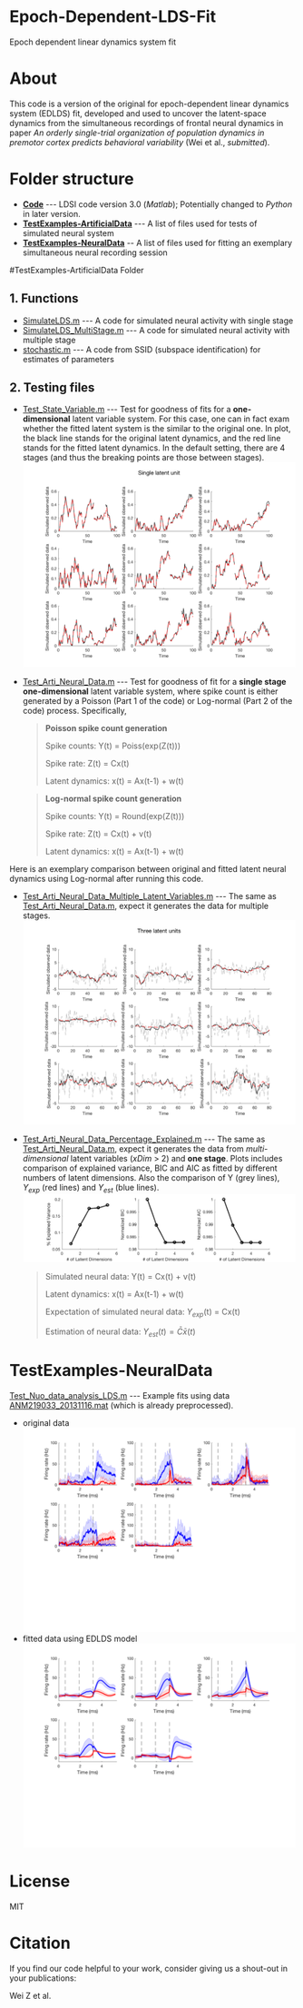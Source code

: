 # Epoch-Dependent-LDS-Fit
Epoch dependent linear dynamics system fit

# About
This code is a version of the original for epoch-dependent linear dynamics system (EDLDS) fit, developed and used to uncover the latent-space dynamics from the simultaneous recordings of frontal neural dynamics in paper *An orderly single-trial organization of population dynamics in premotor cortex predicts behavioral variability* (Wei et al., *submitted*).

# Folder structure

* [**Code**](Code) --- LDSI code version 3.0 (*Matlab*); Potentially changed to *Python* in later version.
* [**TestExamples-ArtificialData**](TestExamples-ArtificialData) --- A list of files used for tests of simulated neural system
* [**TestExamples-NeuralData**](TestExamples-NeuralData) -- A list of files used for fitting an exemplary simultaneous neural recording session

#TestExamples-ArtificialData Folder

## 1. Functions
* [SimulateLDS.m](TestExamples-ArtificialData/SimulateLDS.m) --- A code for simulated neural activity with single stage
* [SimulateLDS_MultiStage.m](TestExamples-ArtificialData/SimulateLDS_MultiStage.m) --- A code for simulated neural activity with multiple stage
* [stochastic.m](TestExamples-ArtificialData/stochastic.m) --- A code from SSID (subspace identification) for estimates of parameters

## 2. Testing files
* [Test_State_Variable.m](TestExamples-ArtificialData/Test_State_Variable.m) --- Test for goodness of fits for a **one-dimensional** latent variable system. For this case, one can in fact exam whether the fitted latent system is the similar to the original one. In plot, the black line stands for the original latent dynamics, and the red line stands for the fitted latent dynamics. In the default setting, there are 4 stages (and thus the breaking points are those between stages).
![](TestExamples-ArtificialData/Plots/Test_single_latent_unit.png)

 * [Test_Arti_Neural_Data.m](TestExamples-ArtificialData/Test_Arti_Neural_Data.m) --- Test for goodness of fit for a __single stage one-dimensional__ latent variable system, where spike count is either generated by a Poisson (Part 1 of the code) or Log-normal (Part 2 of the code) process. Specifically,

	>
	>__Poisson spike count generation__
	>
	>Spike counts: Y(t) = Poiss(exp(Z(t)))
	>
	>Spike rate: Z(t) = Cx(t)
	>
	>Latent dynamics: x(t) = Ax(t-1) + w(t)

	>__Log-normal spike count generation__
	>
	>Spike counts: Y(t) = Round(exp(Z(t)))
	>
	>Spike rate: Z(t) = Cx(t) + v(t)
	>
	>Latent dynamics: x(t) = Ax(t-1) + w(t)

Here is an exemplary comparison between original and fitted latent neural dynamics using Log-normal after running this code.

* [Test_Arti_Neural_Data_Multiple_Latent_Variables.m](TestExamples-ArtificialData/Test_Arti_Neural_Data_Multiple_Latent_Variables.m) --- The same as [Test_Arti_Neural_Data.m](TestExamples-ArtificialData/Test_Arti_Neural_Data.m), expect it generates the data for multiple stages.
![](TestExamples-ArtificialData/Plots/Test_multi_latent_unit.png)
* [Test_Arti_Neural_Data_Percentage_Explained.m](TestExamples-ArtificialData/Test_Arti_Neural_Data_Percentage_Explained.m) --- The same as [Test_Arti_Neural_Data.m](TestExamples-ArtificialData/Test_Arti_Neural_Data.m), expect it generates the data from *multi-dimensional* latent variables (_xDim_ > 2) and __one stage__. Plots includes comparison of explained variance, BIC and AIC as fitted by different numbers of latent dimensions. Also the comparison of Y (grey lines), $Y_{exp}$ (red lines) and $Y_{est}$ (blue lines).
![](TestExamples-ArtificialData/Plots/Test_multi_latent_unit_performance.png)

	>Simulated neural data: Y(t) = Cx(t) + v(t)
	>
	>Latent dynamics: x(t) = Ax(t-1) + w(t)
	>
	>Expectation of simulated neural data: $Y_{exp}$(t) = Cx(t)
	>
	>Estimation of neural data: $Y_{est}(t) = \bar{C} \bar{x}(t)$

# TestExamples-NeuralData
 [Test_Nuo_data_analysis_LDS.m](TestExamples-NeuralData/Test_Nuo_data_analysis_LDS.m) ---  Example fits using data [ANM219033_20131116.mat](TestExamples-NeuralData/ANM219033_20131116.mat) (which is already preprocessed).
 * original data
![](TestExamples-NeuralData/ANM219033_20131116.png)
 * fitted data using EDLDS model
![](TestExamples-NeuralData/ANM219033_20131116_Est_Dim_3.png)

# License

MIT

# Citation

If you find our code helpful to your work, consider giving us a shout-out in your publications:

Wei Z et al.
